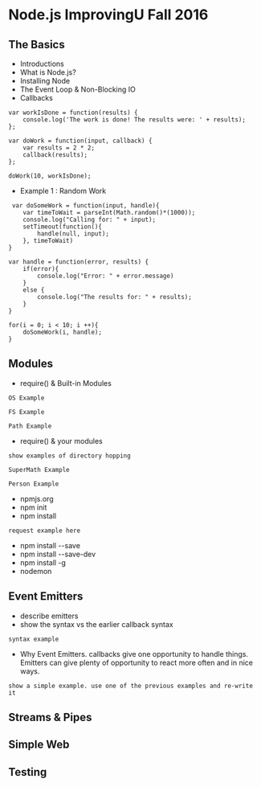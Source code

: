 # Node.js ImprovingU Fall 2016

## The Basics
- Introductions
- What is Node.js?
- Installing Node
- The Event Loop & Non-Blocking IO
- Callbacks
```
var workIsDone = function(results) {
	console.log('The work is done! The results were: ' + results);
};

var doWork = function(input, callback) {
	var results = 2 * 2;
	callback(results);
};

doWork(10, workIsDone);
```
- Example 1 : Random Work
```
 var doSomeWork = function(input, handle){
	var timeToWait = parseInt(Math.random()*(1000));
	console.log("Calling for: " + input);
	setTimeout(function(){
		handle(null, input);
	}, timeToWait)
}

var handle = function(error, results) {
	if(error){
		console.log("Error: " + error.message)
	}
	else {
		console.log("The results for: " + results);
	}
}

for(i = 0; i < 10; i ++){
	doSomeWork(i, handle);
}
```

## Modules
- require() & Built-in Modules
``` 
OS Example
```
``` 
FS Example
```
``` 
Path Example
```
- require() & your modules
``` 
show examples of directory hopping 
```
``` 
SuperMath Example 
```
``` 
Person Example 
```
- npmjs.org
- npm init
- npm install
```
request example here
```
- npm install --save
- npm install --save-dev
- npm install -g
- nodemon


## Event Emitters 
- describe emitters
- show the syntax vs the earlier callback syntax
```
syntax example
```
- Why Event Emitters. callbacks give one opportunity to handle things. Emitters can give plenty of opportunity to react more often and in nice ways.
```
show a simple example. use one of the previous examples and re-write it
```

## Streams & Pipes

## Simple Web

## Testing
